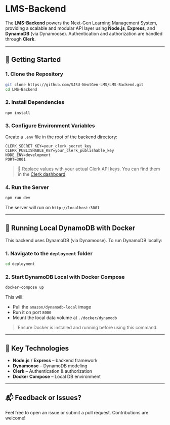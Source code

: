 # LMS-Backend

The **LMS-Backend** powers the Next-Gen Learning Management System, providing a scalable and modular API layer using **Node.js**, **Express**, and **DynamoDB** (via Dynamoose). Authentication and authorization are handled through **Clerk**.

---

## 🚀 Getting Started

### 1. Clone the Repository

```bash
git clone https://github.com/SJSU-NextGen-LMS/LMS-Backend.git
cd LMS-Backend
```

### 2. Install Dependencies

```bash
npm install
```

### 3. Configure Environment Variables

Create a `.env` file in the root of the backend directory:

```env
CLERK_SECRET_KEY=your_clerk_secret_key
CLERK_PUBLISHABLE_KEY=your_clerk_publishable_key
NODE_ENV=development
PORT=3001
```

> 🔐 Replace values with your actual Clerk API keys. You can find them in the [Clerk dashboard](https://dashboard.clerk.com/).

### 4. Run the Server

```bash
npm run dev
```

The server will run on `http://localhost:3001`

---

## 🧪 Running Local DynamoDB with Docker

This backend uses DynamoDB (via Dynamoose). To run DynamoDB locally:

### 1. Navigate to the `deployment` folder

```bash
cd deployment
```

### 2. Start DynamoDB Local with Docker Compose

```bash
docker-compose up
```

This will:

* Pull the `amazon/dynamodb-local` image
* Run it on port `8000`
* Mount the local data volume at `./docker/dynamodb`

> Ensure Docker is installed and running before using this command.

---

## 📌 Key Technologies
* **Node.js** / **Express** – backend framework
* **Dynamoose** – DynamoDB modeling
* **Clerk** – Authentication & authorization
* **Docker Compose** – Local DB environment

---

## 📬 Feedback or Issues?

Feel free to open an issue or submit a pull request. Contributions are welcome!
